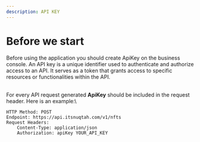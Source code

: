 ```yaml
---
description: API KEY
---
```


# Before we start

Before using the application you should create ApiKey on the business console. An API key is a unique identifier used to authenticate and authorize access to an API. It serves as a token that grants access to specific resources or functionalities within the API.&#x20;

\
For every API request generated **ApiKey** should be included in the request header. Here is an example:\


```
HTTP Method: POST
Endpoint: https://api.itsnuqtah.com/v1/nfts
Request Headers: 
    Content-Type: application/json
    Authorization: apiKey YOUR_API_KEY
```
